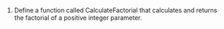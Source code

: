 1. Define a function called CalculateFactorial that calculates and returns the factorial of a positive integer parameter.
